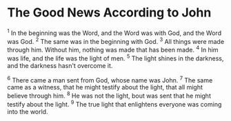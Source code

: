 # The Good News According to John

<sup>1</sup> In the beginning was the Word, and the Word was with God, and the Word was God.
<sup>2</sup> The same was in the beginning with God.
<sup>3</sup> All things were made through him. Without him, nothing was made that has been made.
<sup>4</sup> In him was life, and the life was the light of men.
<sup>5</sup> The light shines in the darkness, and the darkness hasn't overcome it.

<sup>6</sup> There came a man sent from God, whose name was John.
<sup>7</sup> The same came as a witness, that he might testify about the light, that all might believe through him.
<sup>8</sup> He was not the light, bout was sent that he might testify about the light.
<sup>9</sup> The true light that enlightens everyone was coming into the world.
